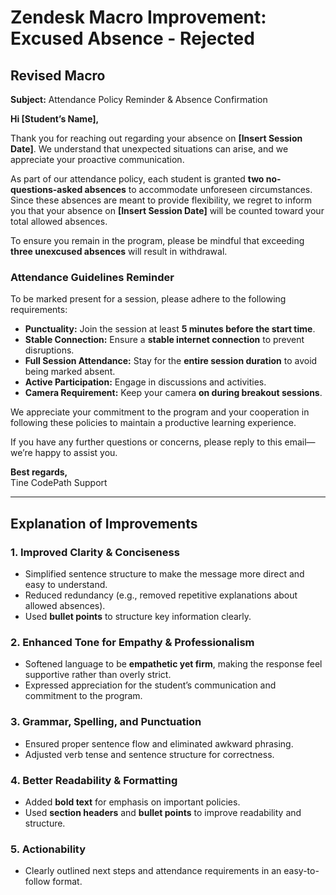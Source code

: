# **Zendesk Macro Improvement: Excused Absence - Rejected**

## **Revised Macro**

**Subject:** Attendance Policy Reminder & Absence Confirmation

**Hi [Student’s Name],**

Thank you for reaching out regarding your absence on **[Insert Session Date]**. We understand that unexpected situations can arise, and we appreciate your proactive communication.

As part of our attendance policy, each student is granted **two no-questions-asked absences** to accommodate unforeseen circumstances. Since these absences are meant to provide flexibility, we regret to inform you that your absence on **[Insert Session Date]** will be counted toward your total allowed absences.

To ensure you remain in the program, please be mindful that exceeding **three unexcused absences** will result in withdrawal.

### **Attendance Guidelines Reminder**
To be marked present for a session, please adhere to the following requirements:
- **Punctuality:** Join the session at least **5 minutes before the start time**.
- **Stable Connection:** Ensure a **stable internet connection** to prevent disruptions.
- **Full Session Attendance:** Stay for the **entire session duration** to avoid being marked absent.
- **Active Participation:** Engage in discussions and activities.
- **Camera Requirement:** Keep your camera **on during breakout sessions**.

We appreciate your commitment to the program and your cooperation in following these policies to maintain a productive learning experience.

If you have any further questions or concerns, please reply to this email—we’re happy to assist you.

**Best regards,**  
Tine
CodePath Support

---

## **Explanation of Improvements**

### **1. Improved Clarity & Conciseness**
- Simplified sentence structure to make the message more direct and easy to understand.
- Reduced redundancy (e.g., removed repetitive explanations about allowed absences).
- Used **bullet points** to structure key information clearly.

### **2. Enhanced Tone for Empathy & Professionalism**
- Softened language to be **empathetic yet firm**, making the response feel supportive rather than overly strict.
- Expressed appreciation for the student’s communication and commitment to the program.

### **3. Grammar, Spelling, and Punctuation**
- Ensured proper sentence flow and eliminated awkward phrasing.
- Adjusted verb tense and sentence structure for correctness.

### **4. Better Readability & Formatting**
- Added **bold text** for emphasis on important policies.
- Used **section headers** and **bullet points** to improve readability and structure.

### **5. Actionability**
- Clearly outlined next steps and attendance requirements in an easy-to-follow format.
